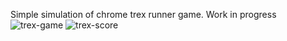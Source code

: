 Simple simulation of chrome trex runner game. Work in progress
![trex-game](https://raw.githubusercontent.com/anandsimmy/trex-runner-game/main/img/game.png)
![trex-score](https://raw.githubusercontent.com/anandsimmy/trex-runner-game/main/img/score.png)
